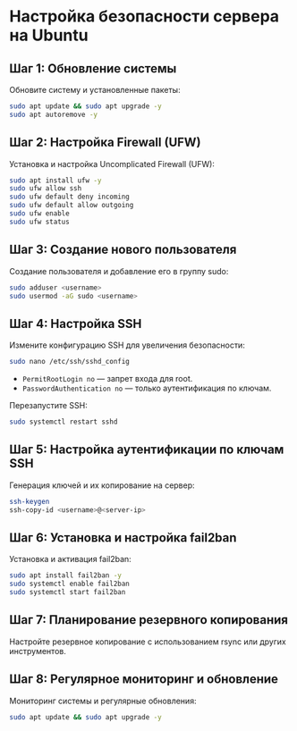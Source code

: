 
# Настройка безопасности сервера на Ubuntu

## Шаг 1: Обновление системы

Обновите систему и установленные пакеты:

```bash
sudo apt update && sudo apt upgrade -y
sudo apt autoremove -y
```

## Шаг 2: Настройка Firewall (UFW)

Установка и настройка Uncomplicated Firewall (UFW):

```bash
sudo apt install ufw -y
sudo ufw allow ssh
sudo ufw default deny incoming
sudo ufw default allow outgoing
sudo ufw enable
sudo ufw status
```

## Шаг 3: Создание нового пользователя

Создание пользователя и добавление его в группу sudo:

```bash
sudo adduser <username>
sudo usermod -aG sudo <username>
```

## Шаг 4: Настройка SSH

Измените конфигурацию SSH для увеличения безопасности:

```bash
sudo nano /etc/ssh/sshd_config
```

- `PermitRootLogin no` — запрет входа для root.
- `PasswordAuthentication no` — только аутентификация по ключам.

Перезапустите SSH:

```bash
sudo systemctl restart sshd
```

## Шаг 5: Настройка аутентификации по ключам SSH

Генерация ключей и их копирование на сервер:

```bash
ssh-keygen
ssh-copy-id <username>@<server-ip>
```

## Шаг 6: Установка и настройка fail2ban

Установка и активация fail2ban:

```bash
sudo apt install fail2ban -y
sudo systemctl enable fail2ban
sudo systemctl start fail2ban
```

## Шаг 7: Планирование резервного копирования

Настройте резервное копирование с использованием rsync или других инструментов.

## Шаг 8: Регулярное мониторинг и обновление

Мониторинг системы и регулярные обновления:

```bash
sudo apt update && sudo apt upgrade -y
```

